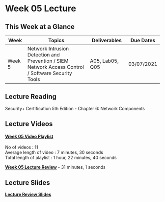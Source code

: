 # Week 05 Lecture

## This Week at a Glance

| Week | Topics |  Deliverables | Due Dates |
| --- | --- | --- | --- |
| Week 5 | 	Network Intrusion Detection and Prevention / SIEM  <br> Network Access Control / Software Security Tools | A05, Lab05, Q05| 03/07/2021 |

## Lecture Reading

Security+ Certification 5th Edition - Chapter 6: Network Components

## Lecture Videos

#### [Week 05 Video Playlist](https://youtube.com/playlist?list=PLngyu7uagB4fHjZDFYWg3ppLEPgui6qWo) <br>
No of videos : 11 <br>
Average length of video : 7 minutes, 30 seconds<br>
Total length of playlist : 1 hour, 22 minutes, 40 seconds<br>

**[Week 05 Lecture Review](https://uri.techsmithrelay.com/BVKA)** - 31 minutes, 1 seconds


## Lecture Slides

**[Lecture Review Slides](week05-lecture-notes.pdf)**
